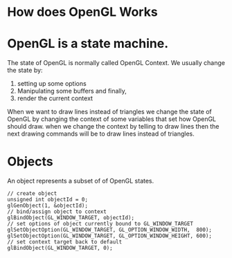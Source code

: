 # How does OpenGL Works
# OpenGL is a state machine.
The state of OpenGL is normally called OpenGL Context.
We usually change the state by:
1. setting up some options
2. Manipulating some buffers and finally,
3. render the current context

When we want to draw lines instead of triangles we change the state of OpenGL by changing the context of some variables that set how OpenGL should draw. when we change the context by telling to draw lines then the next drawing commands will be to draw lines instead of triangles.

# Objects

An object represents a subset of of OpenGL states.

```   
// create object
unsigned int objectId = 0;
glGenObject(1, &objectId);
// bind/assign object to context
glBindObject(GL_WINDOW_TARGET, objectId);
// set options of object currently bound to GL_WINDOW_TARGET
glSetObjectOption(GL_WINDOW_TARGET, GL_OPTION_WINDOW_WIDTH,  800);
glSetObjectOption(GL_WINDOW_TARGET, GL_OPTION_WINDOW_HEIGHT, 600);
// set context target back to default
glBindObject(GL_WINDOW_TARGET, 0);

```
